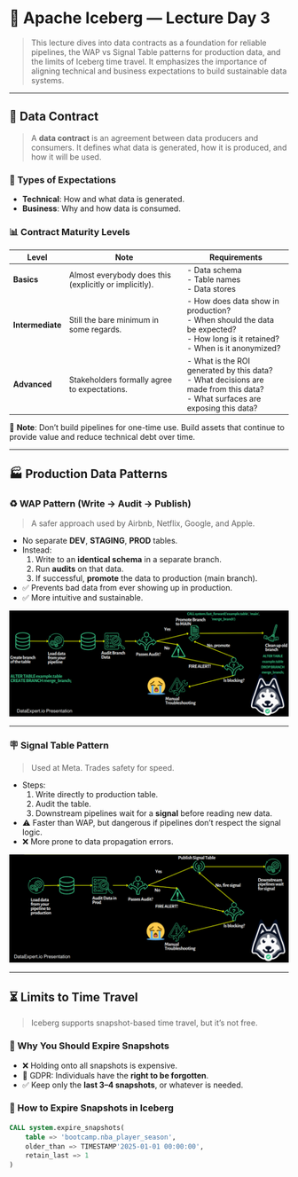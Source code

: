 # 🧊 Apache Iceberg — Lecture Day 3

> This lecture dives into data contracts as a foundation for reliable pipelines, the WAP vs Signal Table patterns for production data, and the limits of Iceberg time travel.
> It emphasizes the importance of aligning technical and business expectations to build sustainable data systems.

---

## 🤝 Data Contract

> A **data contract** is an agreement between data producers and consumers. It defines what data is generated, how it is produced, and how it will be used.

### 📐 Types of Expectations

- **Technical**: How and what data is generated.
- **Business**: Why and how data is consumed.

### 📊 Contract Maturity Levels

| Level         | Note                                                     | Requirements                                                                                                                                          |
|---------------|----------------------------------------------------------|--------------------------------------------------------------------------------------------------------------------------------------------------------|
| **Basics**     | Almost everybody does this (explicitly or implicitly).   | - Data schema<br>- Table names<br>- Data stores                                                                                                       |
| **Intermediate** | Still the bare minimum in some regards.                 | - How does data show in production?<br>- When should the data be expected?<br>- How long is it retained?<br>- When is it anonymized?                 |
| **Advanced**   | Stakeholders formally agree to expectations.             | - What is the ROI generated by this data?<br>- What decisions are made from this data?<br>- What surfaces are exposing this data?                    |

📌 **Note**: Don’t build pipelines for one-time use. Build assets that continue to provide value and reduce technical debt over time.

---

## 🏭 Production Data Patterns

### ♻️ WAP Pattern (Write → Audit → Publish)

> A safer approach used by Airbnb, Netflix, Google, and Apple.

- No separate **DEV**, **STAGING**, **PROD** tables.
- Instead:
  1. Write to an **identical schema** in a separate branch.
  2. Run **audits** on that data.
  3. If successful, **promote** the data to production (main branch).
- ✅ Prevents bad data from ever showing up in production.
- ✅ More intuitive and sustainable.

![WAP Pattern](img/apache_iceberg_day_3_1.png)

---

### 🪧 Signal Table Pattern

> Used at Meta. Trades safety for speed.

- Steps:
  1. Write directly to production table.
  2. Audit the table.
  3. Downstream pipelines wait for a **signal** before reading new data.
- ⚠️ Faster than WAP, but dangerous if pipelines don’t respect the signal logic.
- ❌ More prone to data propagation errors.

![Signal Table Pattern](img/apache_iceberg_day_3_2.png)

---

## ⏳ Limits to Time Travel

> Iceberg supports snapshot-based time travel, but it’s not free.

### 🧨 Why You Should Expire Snapshots

- ❌ Holding onto all snapshots is expensive.
- 🛑 GDPR: Individuals have the **right to be forgotten**.
- ✅ Keep only the **last 3–4 snapshots**, or whatever is needed.

### 🧼 How to Expire Snapshots in Iceberg

```sql
CALL system.expire_snapshots(
    table => 'bootcamp.nba_player_season', 
    older_than => TIMESTAMP'2025-01-01 00:00:00',
    retain_last => 1
)
